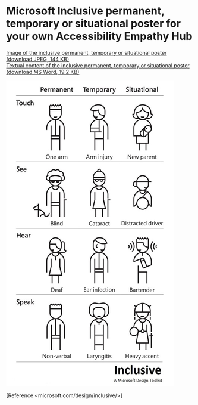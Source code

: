 
# Microsoft Inclusive permanent, temporary or situational poster for your own Accessibility Empathy Hub

[Image of the inclusive permanent, temporary or situational poster (download JPEG, 144 KB)](HMRC-AccessibilityEmpathyHub-InclusivePermanentTemporarySituational%20%28JPEG%20144%20KB%29.jpg)  
[Textual content of the inclusive permanent, temporary or situational poster (download MS Word, 19.2 KB)](HMRC-AccessibilityEmpathyHub-InclusivePermanentTemporarySituational%20%28MS%20Word%2015.9%20KB%29.docx)

[![a Microsoft branded poster with illustrations of people with permanent, temporary or situational conditions with regards to touch, see, hear and speak](../../assets/images/resources/inclusive-permanent-temporary-situational-preview.jpg)](HMRC-AccessibilityEmpathyHub-InclusivePermanentTemporarySituational%20%28JPEG%20144%20KB%29.jpg)

[Reference <microsoft.com/design/inclusive/>]
